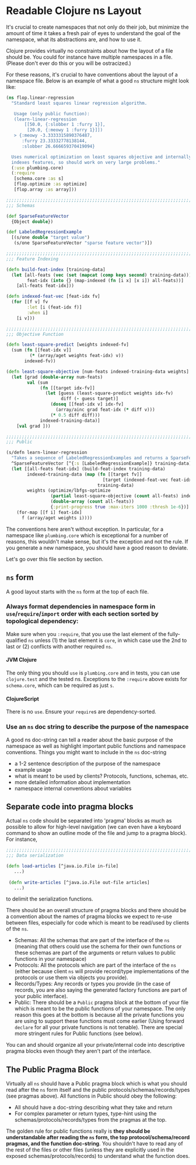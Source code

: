# Readable Clojure ns Layout

It's crucial to create namespaces that not only do their job, but minimize the amount of time it takes a fresh pair of eyes to understand the goal of the namespace, what its abstractions are, and how to use it. 

Clojure provides virtually no constraints about how the layout of a file should be. You could for instance have multiple namespaces in a file. (Please don't ever do this or you will be ostracized.) 

For these reasons, it's crucial to have conventions about the layout of a namespace file. Below is an example of what a good `ns` structure might look like: 

```clojure
(ns flop.linear-regression
  "Standard least squares linear regression algorithm.

   Usage (only public function):
   (learn-linear-regression
       [[50.0, {:slobber 1 :furry 1}],
        [20.0, {:meowy 1 :furry 1}]])
   > {:meowy -3.3333315890376487,
      :furry 23.33332778138144,
      :slobber 26.666659370419094}

  Uses numerical optimization on least squares objective and internally
  indexes features, so should work on very large problems."
  (:use plumbing.core)
  (:require
   [schema.core :as s]
   [flop.optimize :as optimize]
   [flop.array :as array]))

;;;;;;;;;;;;;;;;;;;;;;;;;;;;;;;;;;;;;;;;;;;;;;;;;;;;;;;;;;;;;;;;;;;;;;;;;;;;;;;
;;; Schemas

(def SparseFeatureVector
  {Object double})

(def LabeledRegressionExample
  [(s/one double "target value")
   (s/one SparseFeatureVector "sparse feature vector")])

;;;;;;;;;;;;;;;;;;;;;;;;;;;;;;;;;;;;;;;;;;;;;;;;;;;;;;;;;;;;;;;;;;;;;;;;;;;;;;;
;;; Feature Indexing

(defn build-feat-index [training-data]
  (let [all-feats (vec (set (mapcat (comp keys second) training-data)))
        feat-idx (into {} (map-indexed (fn [i x] [x i]) all-feats))]
    [all-feats feat-idx]))

(defn indexed-feat-vec [feat-idx fv]
  (for [[f v] fv
        :let [i (feat-idx f)]
        :when i]
    [i v]))

;;;;;;;;;;;;;;;;;;;;;;;;;;;;;;;;;;;;;;;;;;;;;;;;;;;;;;;;;;;;;;;;;;;;;;;;;;;;;;;
;;; Objective Function

(defn least-square-predict [weights indexed-fv]
  (sum (fn [[feat-idx v]]
         (* (array/aget weights feat-idx) v))
       indexed-fv))

(defn least-square-objective [num-feats indexed-training-data weights]
  (let [grad (double-array num-feats)
        val (sum
             (fn [[target idx-fv]]
               (let [guess (least-square-predict weights idx-fv)
                     diff (- guess target)]
                 (doseq [[feat-idx v] idx-fv]
                   (array/ainc grad feat-idx (* diff v)))
                 (* 0.5 diff diff)))
             indexed-training-data)]
    [val grad ]))

;;;;;;;;;;;;;;;;;;;;;;;;;;;;;;;;;;;;;;;;;;;;;;;;;;;;;;;;;;;;;;;;;;;;;;;;;;;;;;;
;;; Public

(s/defn learn-linear-regression
  "Takes a sequence of LabeledRegressionExamples and returns a SparseFeatureVector from feature keys to their learned least-squares double value"
  ^SparseFeatureVector [^{:s [LabeledRegressionExample]} training-data]
  (let [[all-feats feat-idx] (build-feat-index training-data)
        indexed-training-data (map (fn [[target fv]]
                                     [target (indexed-feat-vec feat-idx fv)])
                                   training-data)
        weights (optimize/lbfgs-optimize
                 (partial least-square-objective (count all-feats) indexed-training-data)
                 (double-array (count all-feats))
                 {:print-progress true :max-iters 1000 :thresh 1e-6})]
    (for-map [[f i] feat-idx]
      f (array/aget weights i))))
```
The conventions here aren't without exception. In particular, for a namespace like `plumbing.core` which is exceptional for a number of reasons, this wouldn't make sense, but it's the exception and not the rule. If you generate a new namespace, you should have a good reason to deviate. 

Let's go over this file section by section.

## `ns` form

A good layout starts with the `ns` form at the top of each file.

###  Always format dependencies in namespace form in `use`/`require`/`import` order with each section sorted by topological dependency:

Make sure when you `:require`, that you use the last element of the fully-qualified `ns` unless (1)  the last element is `core`, in which case use the 2nd to last or (2) conflicts with another required `ns`. 

#### JVM Clojure
The only thing you should `use`  is `plumbing.core` and in tests, you can use `clojure.test` and the tested ns. Exceptions to the `:require` above exists for `schema.core`, which can be required as just `s`.

#### ClojureScript
There is no `use`. Ensure your `require`s are dependency-sorted. 

### Use an `ns` doc string to describe the purpose of the namespace 

A good ns doc-string can tell a reader about the basic purpose of the namespace as well as highlight important public functions and namespace conventions. Things you might want to include in the `ns` doc-string

* a 1-2 sentence description of the purpose of the namespace
* example usage
* what is meant to be used by clients? Protocols, functions, schemas, etc.
* more detailed information about implementation
* namespace internal conventions about variables

## Separate code into pragma blocks

Actual `ns` code should be separated into 'pragma' blocks as much as possible to allow for high-level navigation (we can even have a keyboard command to show an outline mode of the file and jump to a pragma block). For instance, 

```clojure
;;;;;;;;;;;;;;;;;;;;;;;;;;;;;;;;;;;;;;;;;;;;;;;;;;;;;;;;;;;;;;;;;;;;;;;;;;;;;;;
;;; Data serialization

(defn load-articles [^java.io.File in-file] 
   ...)
   
 (defn write-articles [^java.io.File out-file articles]
   ...)
````
to delimit the serialization functions. 

There should be an overall structure of pragma blocks and there should be a convention about the names of pragma blocks we expect to re-use between files, especially for code which is meant to be read/used by clients of the `ns`.

* Schemas: All the schemas that are part of the interface of the `ns` (meaning that others could use the schema for their own functions or these schemas are part of the arguments or return values to public functions in your namespace) 
* Protocols: All the protocols which are part of the interface of the `ns` (either because client `ns` will provide record/type implementations of the protocols or use them via objects you provide).
* Records/Types:  Any records or types you provide (in the case of records, you are also saying the generated factory functions are part of your public interface).
* Public: There should be a `Public` pragma block at the bottom of your file which is meant to be the public functions of your namespace. The only reason this goes at the bottom is because all the private functions you are using to support these functions must come earlier (Using forward `declare` for all your private functions is not tenable).  There are special more stringent rules for Public functions (see below).

You can and should organize all your private/internal code into descriptive pragma blocks even though they aren't part of the interface.

##  The Public Pragma Block

Virtually all `ns` should have a Public pragma block which is what you should read after the `ns` form itself and the public protocols/schemas/records/types (see pragmas above).  All functions in Public should obey the following:

* All should have a doc-string describing what they take and return
* For complex parameter or return types, type-hint using the schemas/protocols/records/types from the pragmas at the top.

The golden rule for public functions really is **they should be understandable after reading the `ns` form, the top protocol/schema/record pragmas, and the function doc-string**. You shouldn't have to read any of the rest of the files or other files (unless they are explicitly used in the exposed schemas/protocols/records) to understand what the function does. 


